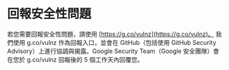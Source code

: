 # 回報安全性問題

若您需要回報安全性問題，請使用 [https://g.co/vulnz](https://g.co/vulnz)。
我們使用 g.co/vulnz 作為回報入口，並會在 GitHub（包括使用 GitHub Security Advisory）上進行協調與揭露。Google Security Team（Google 安全團隊）會在您於 g.co/vulnz 回報後的 5 個工作天內回覆您。

[GitHub Security Advisory]: https://github.com/google-gemini/gemini-cli/security/advisories
